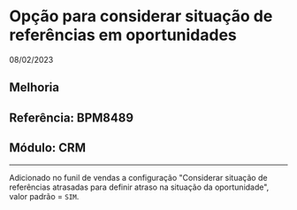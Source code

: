 # Opção para considerar situação de referências em oportunidades
08/02/2023
## Melhoria
## Referência: BPM8489
## Módulo: CRM
***

Adicionado no funil de vendas a configuração "Considerar situação de referências atrasadas para definir atraso na situação da oportunidade", valor padrão = `SIM`.